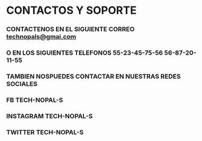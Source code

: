 # CONTACTOS Y SOPORTE
### CONTACTENOS EN EL SIGUIENTE CORREO technopals@gmai.com
### O EN LOS SIGUIENTES TELEFONOS 55-23-45-75-56  56-87-20-11-55
### TAMBIEN NOSPUEDES CONTACTAR EN NUESTRAS REDES SOCIALES 
### FB TECH-NOPAL-S
### INSTAGRAM TECH-NOPAL-S
### TWITTER TECH-NOPAL-S
